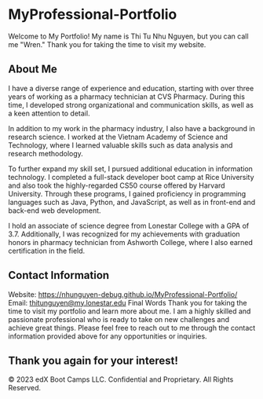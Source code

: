 # MyProfessional-Portfolio
Welcome to My Portfolio! My name is Thi Tu Nhu Nguyen, but you can call me "Wren." Thank you for taking the time to visit my website.

## About Me
I have a diverse range of experience and education, starting with over three years of working as a pharmacy technician at CVS Pharmacy. During this time, I developed strong organizational and communication skills, as well as a keen attention to detail.

In addition to my work in the pharmacy industry, I also have a background in research science. I worked at the Vietnam Academy of Science and Technology, where I learned valuable skills such as data analysis and research methodology.

To further expand my skill set, I pursued additional education in information technology. I completed a full-stack developer boot camp at Rice University and also took the highly-regarded CS50 course offered by Harvard University. Through these programs, I gained proficiency in programming languages such as Java, Python, and JavaScript, as well as in front-end and back-end web development.

I hold an associate of science degree from Lonestar College with a GPA of 3.7. Additionally, I was recognized for my achievements with graduation honors in pharmacy technician from Ashworth College, where I also earned certification in the field.

## Contact Information
Website: https://nhunguyen-debug.github.io/MyProfessional-Portfolio/
Email: thitunguyen@my.lonestar.edu
Final Words
Thank you for taking the time to visit my portfolio and learn more about me. I am a highly skilled and passionate professional who is ready to take on new challenges and achieve great things. Please feel free to reach out to me through the contact information provided above for any opportunities or inquiries.

## Thank you again for your interest!

© 2023 edX Boot Camps LLC. Confidential and Proprietary. All Rights Reserved.